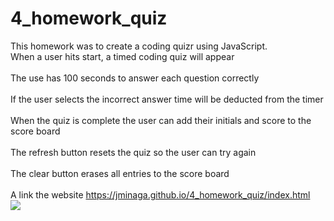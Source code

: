 # 4_homework_quiz
This homework was to create a coding quizr using JavaScript.
<br> When a user hits start, a timed coding quiz will appear</br>
<br> The use has 100 seconds to answer each question correctly</br>
<br> If the user selects the incorrect answer time will be deducted from the timer</br>
<br> When the quiz is complete the user can add their initials and score to the score board</br>
<br> The refresh button resets the quiz so the user can try again</br>
<br> The clear button erases all entries to the score board</br>
<br> A link the website https://jminaga.github.io/4_homework_quiz/index.html</br>
![](readme_image/readme.png)

